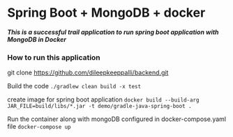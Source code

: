 # Spring Boot + MongoDB + docker

***This is a successful trail application to run spring boot application with MongoDB in Docker***


### How to run this application

git clone https://github.com/dileepkeeppalli/backend.git

Build the code
`./gradlew clean build -x test`

create image for spring boot application 
`docker build --build-arg JAR_FILE=build/libs/*.jar -t demo/gradle-java-spring-boot .`

Run the container along with mongoDB configured in docker-compose.yaml file
`docker-compose up`





